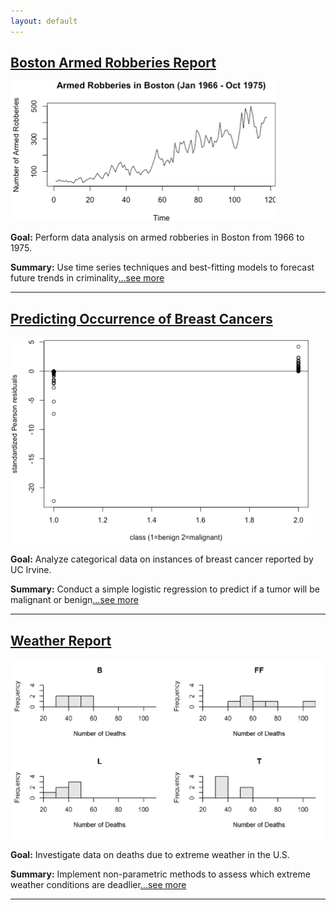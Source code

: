 ```yaml
---
layout: default
---
```

## [Boston Armed Robberies Report](./bostonarmedrobberies.html)

![Branching](/assets/img/BARP_1.png)

**Goal:** Perform data analysis on armed robberies in Boston from 1966 to 1975.

**Summary:** Use time series techniques and best-fitting models to forecast future trends in criminality[...see more](./bostonarmedrobberies.html)

* * *

## [Predicting Occurrence of Breast Cancers](./predictbreastcancers.html)

![Branching](/assets/img/POBC_5.png)

**Goal:** Analyze categorical data on instances of breast cancer reported by UC Irvine.

**Summary:** Conduct a simple logistic regression to predict if a tumor will be malignant or benign[...see more](./predictbreastcancers.html)

* * *

## [Weather Report](./weatherreport.html)

![Branching](/assets/img/WR_1.png)

**Goal:** Investigate data on deaths due to extreme weather in the U.S.

**Summary:** Implement non-parametric methods to assess which extreme weather conditions are deadlier[...see more](./weatherreport.html)

* * *
